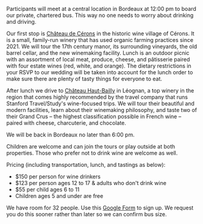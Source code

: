 <p>
Participants will meet at a central location in Bordeaux at 12:00 pm to board our private, chartered bus. This way no one needs to worry about drinking and driving.
</p>
<p>
Our first stop is <a href="https://www.chateaudecerons.com/">Château de Cérons</a> in the historic wine village of Cérons. It is a small, family-run winery that has used organic farming practices since 2021. We will tour the 17th century manor, its surrounding vineyards, the old barrel cellar, and the new winemaking facility. Lunch is an outdoor picnic with an assortment of local meat, produce, cheese, and pâtisserie paired with four estate wines (red, white, and orange). The dietary restrictions in your RSVP to our wedding will be taken into account for the lunch order to make sure there are plenty of tasty things for everyone to eat.
</p>
<p>
After lunch we drive to <a href="https://www.haut-bailly.com/en/home.html">Château Haut-Bailly</a> in Léognan, a top winery in the region that comes highly recommended by the travel company that runs Stanford Travel/Study's wine-focused trips. We will tour their beautiful and modern facilities, learn about their winemaking philosophy, and taste two of their Grand Crus – the highest classification possible in French wine – paired with cheese, charcuterie, and chocolate. 
</p>
<p>
We will be back in Bordeaux no later than 6:00 pm.
</p>
<p>
Children are welcome and can join the tours or play outside at both properties. Those who prefer not to drink wine are welcome as well.
</p>
<p>
Pricing (including transportation, lunch, and tastings as below):
<ul>
<li>$150 per person for wine drinkers</li>
<li>$123 per person ages 12 to 17 & adults who don't drink wine</li>
<li>$55 per child ages 6 to 11</li>
<li>Children ages 5 and under are free</li>
</ul>
<p>
We have room for 32 people. Use this <a href="https://docs.google.com/forms/d/e/1FAIpQLSftMhXUJbjblAhnqw6zoqua5CJscplvgJptCAIBg7hXTZzuhQ/viewform?usp=sf_link">Google Form</a> to sign up. We request you do this sooner rather than later so we can confirm bus size.
</p>
